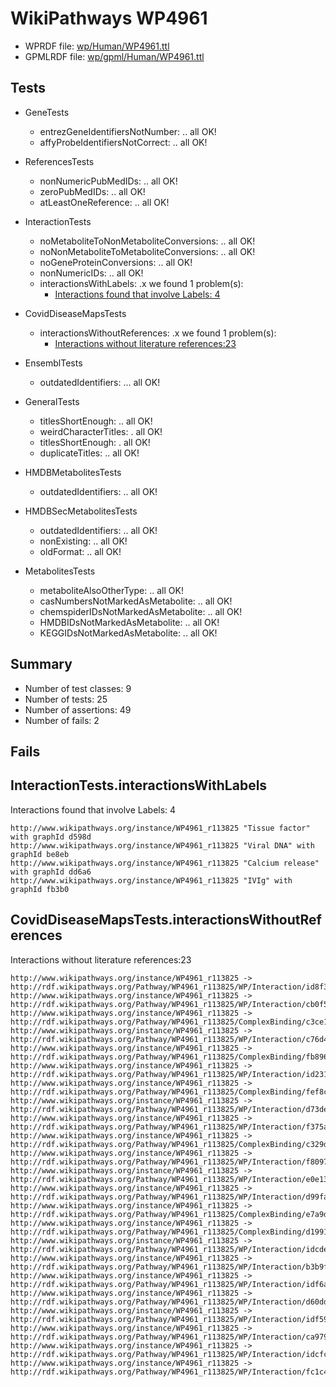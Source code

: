 # WikiPathways WP4961

* WPRDF file: [wp/Human/WP4961.ttl](../wp/Human/WP4961.ttl)
* GPMLRDF file: [wp/gpml/Human/WP4961.ttl](../wp/gpml/Human/WP4961.ttl)

## Tests

* GeneTests
    * entrezGeneIdentifiersNotNumber: .. all OK!
    * affyProbeIdentifiersNotCorrect: .. all OK!

* ReferencesTests
    * nonNumericPubMedIDs: .. all OK!
    * zeroPubMedIDs: .. all OK!
    * atLeastOneReference: .. all OK!

* InteractionTests
    * noMetaboliteToNonMetaboliteConversions: .. all OK!
    * noNonMetaboliteToMetaboliteConversions: .. all OK!
    * noGeneProteinConversions: .. all OK!
    * nonNumericIDs: .. all OK!
    * interactionsWithLabels: .x we found 1 problem(s):
        * [Interactions found that involve Labels: 4](#630d267b)

* CovidDiseaseMapsTests
    * interactionsWithoutReferences: .x we found 1 problem(s):
        * [Interactions without literature references:23](#2e295b5f)

* EnsemblTests
    * outdatedIdentifiers: ... all OK!

* GeneralTests
    * titlesShortEnough: .. all OK!
    * weirdCharacterTitles: . all OK!
    * titlesShortEnough: . all OK!
    * duplicateTitles: .. all OK!

* HMDBMetabolitesTests
    * outdatedIdentifiers: .. all OK!

* HMDBSecMetabolitesTests
    * outdatedIdentifiers: .. all OK!
    * nonExisting: .. all OK!
    * oldFormat: .. all OK!

* MetabolitesTests
    * metaboliteAlsoOtherType: .. all OK!
    * casNumbersNotMarkedAsMetabolite: .. all OK!
    * chemspiderIDsNotMarkedAsMetabolite: .. all OK!
    * HMDBIDsNotMarkedAsMetabolite: .. all OK!
    * KEGGIDsNotMarkedAsMetabolite: .. all OK!

## Summary

* Number of test classes: 9
* Number of tests: 25
* Number of assertions: 49
* Number of fails: 2

## Fails

<a name="630d267b" />

## InteractionTests.interactionsWithLabels

Interactions found that involve Labels: 4
```
http://www.wikipathways.org/instance/WP4961_r113825 "Tissue factor" with graphId d598d
http://www.wikipathways.org/instance/WP4961_r113825 "Viral DNA" with graphId be8eb
http://www.wikipathways.org/instance/WP4961_r113825 "Calcium release" with graphId dd6a6
http://www.wikipathways.org/instance/WP4961_r113825 "IVIg" with graphId fb3b0

```
<a name="2e295b5f" />

## CovidDiseaseMapsTests.interactionsWithoutReferences

Interactions without literature references:23
```
http://www.wikipathways.org/instance/WP4961_r113825 -> http://rdf.wikipathways.org/Pathway/WP4961_r113825/WP/Interaction/id8f3d31d3
http://www.wikipathways.org/instance/WP4961_r113825 -> http://rdf.wikipathways.org/Pathway/WP4961_r113825/WP/Interaction/cb0f5
http://www.wikipathways.org/instance/WP4961_r113825 -> http://rdf.wikipathways.org/Pathway/WP4961_r113825/ComplexBinding/c3ce1
http://www.wikipathways.org/instance/WP4961_r113825 -> http://rdf.wikipathways.org/Pathway/WP4961_r113825/WP/Interaction/c76d4
http://www.wikipathways.org/instance/WP4961_r113825 -> http://rdf.wikipathways.org/Pathway/WP4961_r113825/ComplexBinding/fb896
http://www.wikipathways.org/instance/WP4961_r113825 -> http://rdf.wikipathways.org/Pathway/WP4961_r113825/WP/Interaction/id231333be
http://www.wikipathways.org/instance/WP4961_r113825 -> http://rdf.wikipathways.org/Pathway/WP4961_r113825/ComplexBinding/fef8c
http://www.wikipathways.org/instance/WP4961_r113825 -> http://rdf.wikipathways.org/Pathway/WP4961_r113825/WP/Interaction/d73de
http://www.wikipathways.org/instance/WP4961_r113825 -> http://rdf.wikipathways.org/Pathway/WP4961_r113825/WP/Interaction/f375a
http://www.wikipathways.org/instance/WP4961_r113825 -> http://rdf.wikipathways.org/Pathway/WP4961_r113825/ComplexBinding/c329d
http://www.wikipathways.org/instance/WP4961_r113825 -> http://rdf.wikipathways.org/Pathway/WP4961_r113825/WP/Interaction/f8097
http://www.wikipathways.org/instance/WP4961_r113825 -> http://rdf.wikipathways.org/Pathway/WP4961_r113825/WP/Interaction/e0e13
http://www.wikipathways.org/instance/WP4961_r113825 -> http://rdf.wikipathways.org/Pathway/WP4961_r113825/WP/Interaction/d99fa
http://www.wikipathways.org/instance/WP4961_r113825 -> http://rdf.wikipathways.org/Pathway/WP4961_r113825/ComplexBinding/e7a9d
http://www.wikipathways.org/instance/WP4961_r113825 -> http://rdf.wikipathways.org/Pathway/WP4961_r113825/ComplexBinding/d1991
http://www.wikipathways.org/instance/WP4961_r113825 -> http://rdf.wikipathways.org/Pathway/WP4961_r113825/WP/Interaction/idcde3e513
http://www.wikipathways.org/instance/WP4961_r113825 -> http://rdf.wikipathways.org/Pathway/WP4961_r113825/WP/Interaction/b3b9f
http://www.wikipathways.org/instance/WP4961_r113825 -> http://rdf.wikipathways.org/Pathway/WP4961_r113825/WP/Interaction/idf6aa73a2
http://www.wikipathways.org/instance/WP4961_r113825 -> http://rdf.wikipathways.org/Pathway/WP4961_r113825/WP/Interaction/d60dd
http://www.wikipathways.org/instance/WP4961_r113825 -> http://rdf.wikipathways.org/Pathway/WP4961_r113825/WP/Interaction/idf594d3e0
http://www.wikipathways.org/instance/WP4961_r113825 -> http://rdf.wikipathways.org/Pathway/WP4961_r113825/WP/Interaction/ca979
http://www.wikipathways.org/instance/WP4961_r113825 -> http://rdf.wikipathways.org/Pathway/WP4961_r113825/WP/Interaction/idcfcc5c05
http://www.wikipathways.org/instance/WP4961_r113825 -> http://rdf.wikipathways.org/Pathway/WP4961_r113825/WP/Interaction/fc1c4

```

